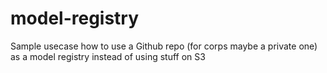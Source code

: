 # model-registry
Sample usecase how to use a Github repo (for corps maybe a private one) as a model registry instead of using stuff on S3 
